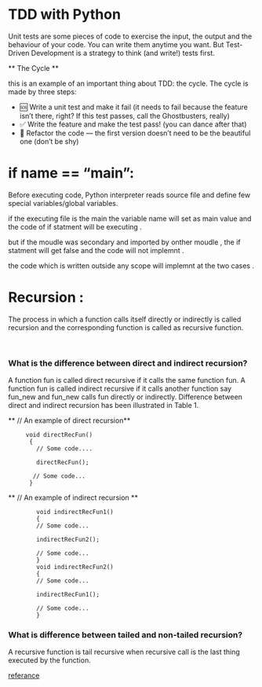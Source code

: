 # TDD with Python

Unit tests are some pieces of code to exercise the input, the output and the behaviour of your code. You can write them anytime you want.
But Test-Driven Development is a strategy to think (and write!) tests first.

** The Cycle ** 

 this is an example of an important thing about TDD: the cycle.
The cycle is made by three steps:

* 🆘 Write a unit test and make it fail (it needs to fail because the feature isn’t there, right? If this test passes, call the Ghostbusters, really)
* ✅ Write the feature and make the test pass! (you can dance after that)
* 🔵 Refactor the code — the first version doesn’t need to be the beautiful one (don’t be shy)


# if __name__ == “__main__”:

Before executing code, Python interpreter reads source file and define few special variables/global variables.  

if the executing file is the main the variable name will set as main value and the code of if statment will be executing .

but if the moudle was secondary and imported by onther moudle ,
the if statment will get false and the code will not implemnt  .

the code which is written outside any scope will implemnt at the two cases .


# Recursion :


The process in which a function calls itself directly or indirectly is called recursion and the corresponding function is called as recursive function. 

<br>

### What is the difference between direct and indirect recursion? 
A function fun is called direct recursive if it calls the same function fun. A function fun is called indirect recursive if it calls another function say fun_new and fun_new calls fun directly or indirectly. Difference between direct and indirect recursion has been illustrated in Table 1. 

**  //  An example of direct recursion** 

         void directRecFun()
          {
            // Some code....

            directRecFun();

           // Some code...
          }



  
  ** // An example of indirect recursion **

            void indirectRecFun1()
            {
            // Some code...

            indirectRecFun2();

            // Some code...
            }
            void indirectRecFun2()
            {
            // Some code...

            indirectRecFun1();

            // Some code...
            }


  ### What is difference between tailed and non-tailed recursion? 
A recursive function is tail recursive when recursive call is the last thing executed by the function.


[referance](https://www.geeksforgeeks.org/recursion/)